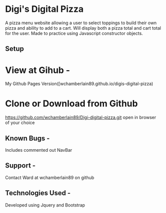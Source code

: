 # Digi's Digital Pizza


A pizza menu website allowing a user to select toppings to build their own pizza and ability to add to a cart. Will display both a pizza total and cart total for the user. Made to practice using Javascript constructor objects.

## Setup

# View at Gihub -
My Github Pages Version([wchamberlain89.github.io/digis-digital-pizza)

# Clone or Download from Github
https://github.com/wchamberlain89/Digi-digital-pizza.git
open in browser of your choice

## Known Bugs - 
Includes commented out NavBar

## Support - 
Contact Ward at wchamberlain89 on github

## Technologies Used - 
Developed using Jquery and Bootstrap